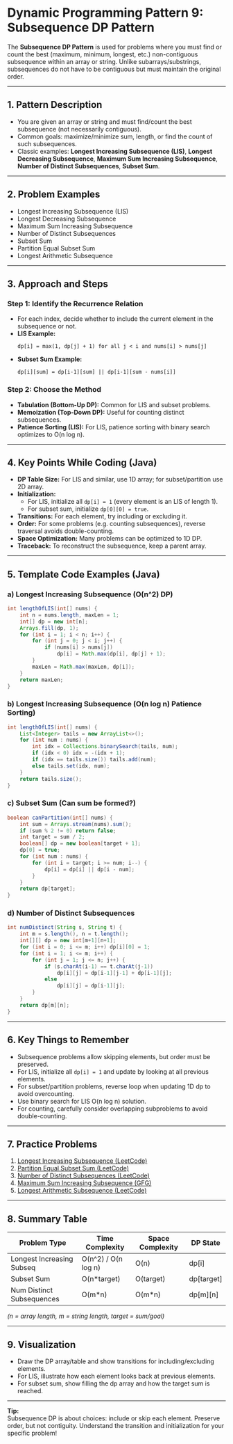 # Dynamic Programming Pattern 9: Subsequence DP Pattern

The **Subsequence DP Pattern** is used for problems where you must find or count the best (maximum, minimum, longest, etc.) non-contiguous subsequence within an array or string. Unlike subarrays/substrings, subsequences do not have to be contiguous but must maintain the original order.

---

## 1. **Pattern Description**

- You are given an array or string and must find/count the best subsequence (not necessarily contiguous).
- Common goals: maximize/minimize sum, length, or find the count of such subsequences.
- Classic examples: **Longest Increasing Subsequence (LIS)**, **Longest Decreasing Subsequence**, **Maximum Sum Increasing Subsequence**, **Number of Distinct Subsequences**, **Subset Sum**.

---

## 2. **Problem Examples**

- Longest Increasing Subsequence (LIS)
- Longest Decreasing Subsequence
- Maximum Sum Increasing Subsequence
- Number of Distinct Subsequences
- Subset Sum
- Partition Equal Subset Sum
- Longest Arithmetic Subsequence

---

## 3. **Approach and Steps**

### Step 1: **Identify the Recurrence Relation**
- For each index, decide whether to include the current element in the subsequence or not.
- **LIS Example:**
  ```
  dp[i] = max(1, dp[j] + 1) for all j < i and nums[i] > nums[j]
  ```
- **Subset Sum Example:**
  ```
  dp[i][sum] = dp[i-1][sum] || dp[i-1][sum - nums[i]]
  ```

### Step 2: **Choose the Method**
- **Tabulation (Bottom-Up DP):** Common for LIS and subset problems.
- **Memoization (Top-Down DP):** Useful for counting distinct subsequences.
- **Patience Sorting (LIS):** For LIS, patience sorting with binary search optimizes to O(n log n).

---

## 4. **Key Points While Coding (Java)**

- **DP Table Size:** For LIS and similar, use 1D array; for subset/partition use 2D array.
- **Initialization:**
  - For LIS, initialize all `dp[i] = 1` (every element is an LIS of length 1).
  - For subset sum, initialize `dp[0][0] = true`.
- **Transitions:** For each element, try including or excluding it.
- **Order:** For some problems (e.g. counting subsequences), reverse traversal avoids double-counting.
- **Space Optimization:** Many problems can be optimized to 1D DP.
- **Traceback:** To reconstruct the subsequence, keep a parent array.

---

## 5. **Template Code Examples (Java)**

### a) Longest Increasing Subsequence (O(n^2) DP)

```java
int lengthOfLIS(int[] nums) {
    int n = nums.length, maxLen = 1;
    int[] dp = new int[n];
    Arrays.fill(dp, 1);
    for (int i = 1; i < n; i++) {
        for (int j = 0; j < i; j++) {
            if (nums[i] > nums[j])
                dp[i] = Math.max(dp[i], dp[j] + 1);
        }
        maxLen = Math.max(maxLen, dp[i]);
    }
    return maxLen;
}
```

### b) Longest Increasing Subsequence (O(n log n) Patience Sorting)

```java
int lengthOfLIS(int[] nums) {
    List<Integer> tails = new ArrayList<>();
    for (int num : nums) {
        int idx = Collections.binarySearch(tails, num);
        if (idx < 0) idx = -(idx + 1);
        if (idx == tails.size()) tails.add(num);
        else tails.set(idx, num);
    }
    return tails.size();
}
```

### c) Subset Sum (Can sum be formed?)

```java
boolean canPartition(int[] nums) {
    int sum = Arrays.stream(nums).sum();
    if (sum % 2 != 0) return false;
    int target = sum / 2;
    boolean[] dp = new boolean[target + 1];
    dp[0] = true;
    for (int num : nums) {
        for (int i = target; i >= num; i--) {
            dp[i] = dp[i] || dp[i - num];
        }
    }
    return dp[target];
}
```

### d) Number of Distinct Subsequences

```java
int numDistinct(String s, String t) {
    int m = s.length(), n = t.length();
    int[][] dp = new int[m+1][n+1];
    for (int i = 0; i <= m; i++) dp[i][0] = 1;
    for (int i = 1; i <= m; i++) {
        for (int j = 1; j <= n; j++) {
            if (s.charAt(i-1) == t.charAt(j-1))
                dp[i][j] = dp[i-1][j-1] + dp[i-1][j];
            else
                dp[i][j] = dp[i-1][j];
        }
    }
    return dp[m][n];
}
```

---

## 6. **Key Things to Remember**

- Subsequence problems allow skipping elements, but order must be preserved.
- For LIS, initialize all `dp[i] = 1` and update by looking at all previous elements.
- For subset/partition problems, reverse loop when updating 1D dp to avoid overcounting.
- Use binary search for LIS O(n log n) solution.
- For counting, carefully consider overlapping subproblems to avoid double-counting.

---

## 7. **Practice Problems**

1. [Longest Increasing Subsequence (LeetCode)](https://leetcode.com/problems/longest-increasing-subsequence/)
2. [Partition Equal Subset Sum (LeetCode)](https://leetcode.com/problems/partition-equal-subset-sum/)
3. [Number of Distinct Subsequences (LeetCode)](https://leetcode.com/problems/distinct-subsequences/)
4. [Maximum Sum Increasing Subsequence (GFG)](https://www.geeksforgeeks.org/maximum-sum-increasing-subsequence-dp-14/)
5. [Longest Arithmetic Subsequence (LeetCode)](https://leetcode.com/problems/longest-arithmetic-subsequence/)

---

## 8. **Summary Table**

| Problem Type                 | Time Complexity      | Space Complexity | DP State            |
|------------------------------|---------------------|------------------|---------------------|
| Longest Increasing Subseq    | O(n^2) / O(n log n) | O(n)             | dp[i]               |
| Subset Sum                   | O(n*target)         | O(target)        | dp[target]          |
| Num Distinct Subsequences    | O(m*n)              | O(m*n)           | dp[m][n]            |

*(n = array length, m = string length, target = sum/goal)*

---

## 9. **Visualization**

- Draw the DP array/table and show transitions for including/excluding elements.
- For LIS, illustrate how each element looks back at previous elements.
- For subset sum, show filling the dp array and how the target sum is reached.

---

**Tip:**  
Subsequence DP is about choices: include or skip each element. Preserve order, but not contiguity. Understand the transition and initialization for your specific problem!
